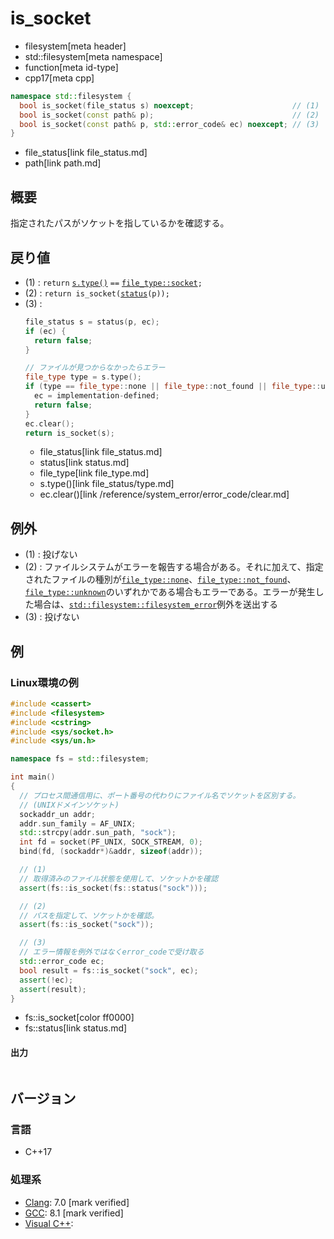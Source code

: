 # is_socket
* filesystem[meta header]
* std::filesystem[meta namespace]
* function[meta id-type]
* cpp17[meta cpp]

```cpp
namespace std::filesystem {
  bool is_socket(file_status s) noexcept;                      // (1)
  bool is_socket(const path& p);                               // (2)
  bool is_socket(const path& p, std::error_code& ec) noexcept; // (3)
}
```
* file_status[link file_status.md]
* path[link path.md]

## 概要
指定されたパスがソケットを指しているかを確認する。


## 戻り値
- (1) : `return` [`s.type()`](file_status/type.md) `==` [`file_type::socket`](file_type.md)`;`
- (2) : `return is_socket(`[`status`](status.md)`(p));`
- (3) :
    ```cpp
    file_status s = status(p, ec);
    if (ec) {
      return false;
    }

    // ファイルが見つからなかったらエラー
    file_type type = s.type();
    if (type == file_type::none || file_type::not_found || file_type::unknown) {
      ec = implementation-defined;
      return false;
    }
    ec.clear();
    return is_socket(s);
    ```
    * file_status[link file_status.md]
    * status[link status.md]
    * file_type[link file_type.md]
    * s.type()[link file_status/type.md]
    * ec.clear()[link /reference/system_error/error_code/clear.md]


## 例外
- (1) : 投げない
- (2) : ファイルシステムがエラーを報告する場合がある。それに加えて、指定されたファイルの種別が[`file_type::none`](file_type.md)、[`file_type::not_found`](file_type.md)、[`file_type::unknown`](file_type.md)のいずれかである場合もエラーである。エラーが発生した場合は、[`std::filesystem::filesystem_error`](filesystem_error.md)例外を送出する
- (3) : 投げない


## 例
### Linux環境の例
```cpp example
#include <cassert>
#include <filesystem>
#include <cstring>
#include <sys/socket.h>
#include <sys/un.h>

namespace fs = std::filesystem;

int main()
{
  // プロセス間通信用に、ポート番号の代わりにファイル名でソケットを区別する。
  // (UNIXドメインソケット)
  sockaddr_un addr;
  addr.sun_family = AF_UNIX;
  std::strcpy(addr.sun_path, "sock");
  int fd = socket(PF_UNIX, SOCK_STREAM, 0);
  bind(fd, (sockaddr*)&addr, sizeof(addr));

  // (1)
  // 取得済みのファイル状態を使用して、ソケットかを確認
  assert(fs::is_socket(fs::status("sock")));

  // (2)
  // パスを指定して、ソケットかを確認。
  assert(fs::is_socket("sock"));

  // (3)
  // エラー情報を例外ではなくerror_codeで受け取る
  std::error_code ec;
  bool result = fs::is_socket("sock", ec);
  assert(!ec);
  assert(result);
}
```
* fs::is_socket[color ff0000]
* fs::status[link status.md]

#### 出力
```
```

## バージョン
### 言語
- C++17

### 処理系
- [Clang](/implementation.md#clang): 7.0 [mark verified]
- [GCC](/implementation.md#gcc): 8.1 [mark verified]
- [Visual C++](/implementation.md#visual_cpp):
